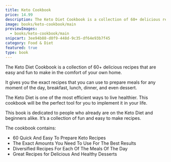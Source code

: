 ```yaml
---
title: Keto Cookbook
price: 14.99
description: The Keto Diet Cookbook is a collection of 60+ delicious recipes that are easy and fun to make in the comfort of your own home.
image: books/keto-cookbook/main
previewImages:
  - books/keto-cookbook/main
snipcart: 3ee94b88-d0f9-448d-9c35-df64e93b7f45
category: Food & Diet
featured: true
type: book
---
```


The Keto Diet Cookbook is a collection of 60+ delicious recipes that are easy and fun to make in the comfort of your own home.

It gives you the exact recipes that you can use to prepare meals for any moment of the day, breakfast, lunch, dinner, and even dessert.

The Keto Diet is one of the most efficient ways to live healthier. This cookbook will be the perfect tool for you to implement it in your life.

This book is dedicated to people who already are on the Keto Diet and beginners alike. It’s a collection of fun and easy to make recipes.

The cookbook contains:

- 60 Quick And Easy To Prepare Keto Recipes
- The Exact Amounts You Need To Use For The Best Results
- Diversified Recipes For Each Of The Meals Of The Day
- Great Recipes for Delicious And Healthy Desserts
